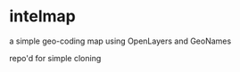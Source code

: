 intelmap
========

a simple geo-coding map using OpenLayers and GeoNames

repo'd for simple cloning
